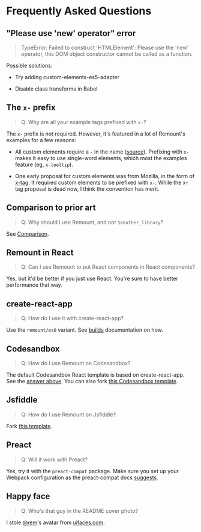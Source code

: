 # Frequently Asked Questions

## "Please use 'new' operator" error

> TypeError: Failed to construct 'HTMLElement': Please use the 'new' operator, this DOM object constructor cannot be called as a function.

Possible solutions:

- Try adding custom-elements-es5-adapter

- Disable class transforms in Babel

## The `x-` prefix

> Q: Why are all your example tags prefixed with `x-`?

The `x-` prefix is _not_ required. However, it's featured in a lot of Remount's examples for a few reasons:

- All custom elements require a `-` in the name ([source](https://developer.mozilla.org/en-US/docs/Web/Web_Components/Using_custom_elements#High-level_view)). Prefixing with `x-` makes it easy to use single-word elements, which most the examples feature (eg, `x-tooltip`).

- One early proposal for custom elements was from Mozilla, in the form of [x-tag](https://wiki.mozilla.org/Apps/x-tag). It required custom elements to be prefixed with `x-`. While the x-tag proposal is dead now, I think the convention has merit.

## Comparison to prior art

> Q: Why should I use Remount, and not `$another_library`?

See [Comparison](comparison.md).

## Remount in React

> Q: Can I use Remount to put React components in React components?

Yes, but it'd be better if you just use React. You're sure to have better performance that way.

## create-react-app

> Q: How do I use it with create-react-app?

Use the `remount/es6` variant. See [builds](./builds.md) documentation on how.

## Codesandbox

> Q: How do I use Remount on Codesandbox?

The default Codesandbox React template is based on create-react-app. See the [answer above](#create-react-app). You can also fork [this Codesandbox template](https://codesandbox.io/s/yqqv0zz16x).

## Jsfiddle

> Q: How do I use Remount on Jsfiddle?

Fork [this template](http://jsfiddle.net/b81mcdno/).

## Preact

> Q: Will it work with Preact?

Yes, try it with the `preact-compat` package. Make sure you set up your Webpack configuration as the preact-compat docs [suggests](https://www.npmjs.com/package/preact-compat#usage-with-webpack).

## Happy face

> Q: Who's that guy in the README cover photo?

I stole [@rem](https://twitter.com/rem)'s avatar from [uifaces.com](https://uifaces.com/).
